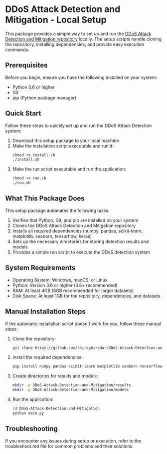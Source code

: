 # DDoS Attack Detection and Mitigation - Local Setup

This package provides a simple way to set up and run the [DDoS Attack Detection and Mitigation repository](https://github.com/chiragbiradar/DDoS-Attack-Detection-and-Mitigation) locally. The setup scripts handle cloning the repository, installing dependencies, and provide easy execution commands.

## Prerequisites

Before you begin, ensure you have the following installed on your system:

- Python 3.6 or higher
- Git
- pip (Python package manager)

## Quick Start

Follow these steps to quickly set up and run the DDoS Attack Detection system:

1. Download this setup package to your local machine
2. Make the installation script executable and run it:
   ```bash
   chmod +x install.sh
   ./install.sh
   ```
3. Make the run script executable and run the application:
   ```bash
   chmod +x run.sh
   ./run.sh
   ```

## What This Package Does

This setup package automates the following tasks:

1. Verifies that Python, Git, and pip are installed on your system
2. Clones the DDoS Attack Detection and Mitigation repository
3. Installs all required dependencies (numpy, pandas, scikit-learn, matplotlib, seaborn, tensorflow, keras)
4. Sets up the necessary directories for storing detection results and models
5. Provides a simple run script to execute the DDoS detection system

## System Requirements

- Operating System: Windows, macOS, or Linux
- Python: Version 3.6 or higher (3.8+ recommended)
- RAM: At least 4GB (8GB recommended for larger datasets)
- Disk Space: At least 1GB for the repository, dependencies, and datasets

## Manual Installation Steps

If the automatic installation script doesn't work for you, follow these manual steps:

1. Clone the repository:
   ```bash
   git clone https://github.com/chiragbiradar/DDoS-Attack-Detection-and-Mitigation.git
   ```
2. Install the required dependencies:
   ```bash
   pip install numpy pandas scikit-learn matplotlib seaborn tensorflow keras
   ```
3. Create directories for results and models:
   ```bash
   mkdir -p DDoS-Attack-Detection-and-Mitigation/results
   mkdir -p DDoS-Attack-Detection-and-Mitigation/models
   ```
4. Run the application:
   ```bash
   cd DDoS-Attack-Detection-and-Mitigation
   python main.py
   ```

## Troubleshooting

If you encounter any issues during setup or execution, refer to the troubleshoot.md file for common problems and their solutions.
   